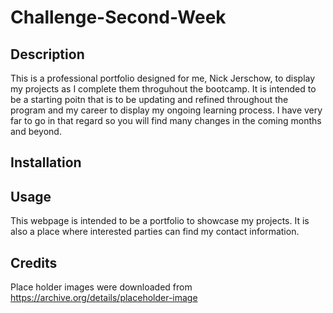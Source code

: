 # Challenge-Second-Week

## Description
This is a professional portfolio designed for me, Nick Jerschow, to display my projects as I complete them throguhout the bootcamp. It is intended to be a starting poitn that is to be updating and refined throughout the program and my career to display my ongoing learning process. I have very far to go in that regard so you will find many changes in the coming months and beyond.

## Installation

## Usage
This webpage is intended to be a portfolio to showcase my projects. It is also a place where interested parties can find my contact information.

## Credits
Place holder images were downloaded from https://archive.org/details/placeholder-image